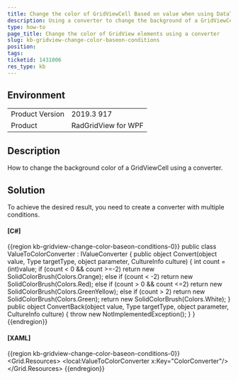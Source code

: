```yaml
---
title: Change the color of GridViewCell Based on value when using DataTable
description: Using a converter to change the background of a GridViewCell
type: how-to
page_title: Change the color of GridView elements using a converter
slug: kb-gridview-change-color-baseon-conditions
position: 
tags: 
ticketid: 1431006
res_type: kb
---
```


## Environment
<table>
	<tbody>
		<tr>
			<td>Product Version</td>
			<td>2019.3 917</td>
		</tr>
		<tr>
			<td>Product</td>
			<td>RadGridView for WPF</td>
		</tr>
	</tbody>
</table>


## Description
How to change the background color of a GridViewCell using a converter.

## Solution
To achieve the desired result, you need to create a converter with multiple conditions.

#### __[C#]__
{{region kb-gridview-change-color-baseon-conditions-0}}
	public class ValueToColorConverter : IValueConverter
    {
        public object Convert(object value, Type targetType, object parameter, CultureInfo culture)
        {
            int count = (int)value;
            if (count < 0 && count >=-2)
                return new SolidColorBrush(Colors.Orange);
            else if (count < -2)
                return new SolidColorBrush(Colors.Red);
            else if (count > 0 && count <=2)
                return new SolidColorBrush(Colors.GreenYellow);
            else if (count > 2)
                return new SolidColorBrush(Colors.Green);
            return new SolidColorBrush(Colors.White);
        }
        public object ConvertBack(object value, Type targetType, object parameter, CultureInfo culture)
        {
            throw new NotImplementedException();
        }
    }
{{endregion}}

#### __[XAML]__
{{region kb-gridview-change-color-baseon-conditions-0}}
    <Grid.Resources>
        <local:ValueToColorConverter x:Key="ColorConverter"/>
        <Style TargetType="telerik:GridViewCell">
            <Setter Property="Background" Value="{Binding Value, Converter={StaticResource ColorConverter}}"/>
        </Style>
    </Grid.Resources>
{{endregion}}